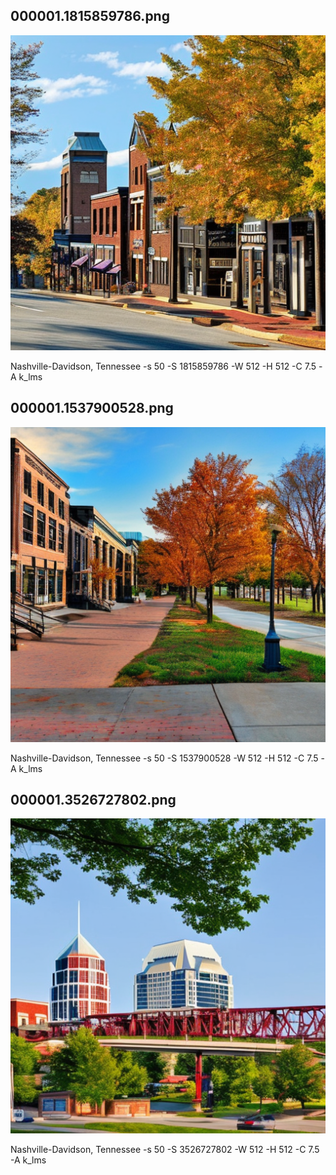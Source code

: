 ## 000001.1815859786.png
![](000001.1815859786.png)

Nashville-Davidson, Tennessee -s 50 -S 1815859786 -W 512 -H 512 -C 7.5 -A k_lms
## 000001.1537900528.png
![](000001.1537900528.png)

Nashville-Davidson, Tennessee -s 50 -S 1537900528 -W 512 -H 512 -C 7.5 -A k_lms
## 000001.3526727802.png
![](000001.3526727802.png)

Nashville-Davidson, Tennessee -s 50 -S 3526727802 -W 512 -H 512 -C 7.5 -A k_lms
